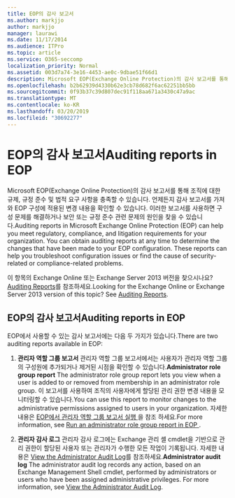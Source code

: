 ```yaml
---
title: EOP의 감사 보고서
ms.author: markjjo
author: markjjo
manager: laurawi
ms.date: 11/17/2014
ms.audience: ITPro
ms.topic: article
ms.service: O365-seccomp
localization_priority: Normal
ms.assetid: 003d7a74-3e16-4453-ae0c-9dbae51f66d1
description: Microsoft EOP(Exchange Online Protection)의 감사 보고서를 통해 조직에 대한 규제, 규정 준수 및 법적 요구 사항을 충족할 수 있습니다. 언제든지 감사 보고서를 가져와 EOP 구성에 적용된 변경 내용을 확인할 수 있습니다. 이러한 보고서를 사용하면 구성 문제를 해결하거나 보안 또는 규정 준수 관련 문제의 원인을 찾을 수 있습니다.
ms.openlocfilehash: b2b62939d4330b62e3cb78d682f6ac62251bb5bb
ms.sourcegitcommit: 0f93b37c39d807dec91f118aa671a3430c47a9ac
ms.translationtype: MT
ms.contentlocale: ko-KR
ms.lasthandoff: 03/20/2019
ms.locfileid: "30692277"
---
```

# <a name="auditing-reports-in-eop"></a><span data-ttu-id="20100-105">EOP의 감사 보고서</span><span class="sxs-lookup"><span data-stu-id="20100-105">Auditing reports in EOP</span></span>

<span data-ttu-id="20100-p102">Microsoft EOP(Exchange Online Protection)의 감사 보고서를 통해 조직에 대한 규제, 규정 준수 및 법적 요구 사항을 충족할 수 있습니다. 언제든지 감사 보고서를 가져와 EOP 구성에 적용된 변경 내용을 확인할 수 있습니다. 이러한 보고서를 사용하면 구성 문제를 해결하거나 보안 또는 규정 준수 관련 문제의 원인을 찾을 수 있습니다.</span><span class="sxs-lookup"><span data-stu-id="20100-p102">Auditing reports in Microsoft Exchange Online Protection (EOP) can help you meet regulatory, compliance, and litigation requirements for your organization. You can obtain auditing reports at any time to determine the changes that have been made to your EOP configuration. These reports can help you troubleshoot configuration issues or find the cause of security-related or compliance-related problems.</span></span>
  
<span data-ttu-id="20100-p103">이 항목의 Exchange Online 또는 Exchange Server 2013 버전을 찾으시나요? [Auditing Reports](http://technet.microsoft.com/library/2b3e1529-1677-4564-be0b-ce22757ddc0d.aspx)를 참조하세요.</span><span class="sxs-lookup"><span data-stu-id="20100-p103">Looking for the Exchange Online or Exchange Server 2013 version of this topic? See [Auditing Reports](http://technet.microsoft.com/library/2b3e1529-1677-4564-be0b-ce22757ddc0d.aspx).</span></span>
  
## <a name="auditing-reports-in-eop"></a><span data-ttu-id="20100-111">EOP의 감사 보고서</span><span class="sxs-lookup"><span data-stu-id="20100-111">Auditing reports in EOP</span></span>

<span data-ttu-id="20100-112">EOP에서 사용할 수 있는 감사 보고서에는 다음 두 가지가 있습니다.</span><span class="sxs-lookup"><span data-stu-id="20100-112">There are two auditing reports available in EOP:</span></span>
  
1. <span data-ttu-id="20100-113">**관리자 역할 그룹 보고서** 관리자 역할 그룹 보고서에서는 사용자가 관리자 역할 그룹의 구성원에 추가되거나 제거된 시점을 확인할 수 있습니다.</span><span class="sxs-lookup"><span data-stu-id="20100-113">**Administrator role group report** The administrator role group report lets you view when a user is added to or removed from membership in an administrator role group.</span></span> <span data-ttu-id="20100-114">이 보고서를 사용하여 조직의 사용자에게 할당된 관리 권한 변경 내용을 모니터링할 수 있습니다.</span><span class="sxs-lookup"><span data-stu-id="20100-114">You can use this report to monitor changes to the administrative permissions assigned to users in your organization.</span></span> <span data-ttu-id="20100-115">자세한 내용은 [EOP에서 관리자 역할 그룹 보고서 실행 ](run-an-administrator-role-group-report-in-eop-eop.md)을 참조 하세요.</span><span class="sxs-lookup"><span data-stu-id="20100-115">For more information, see [Run an administrator role group report in EOP ](run-an-administrator-role-group-report-in-eop-eop.md).</span></span>
    
2. <span data-ttu-id="20100-p105">**관리자 감사 로그** 관리자 감사 로그에는 Exchange 관리 셸 cmdlet을 기반으로 관리 권한이 할당된 사용자 또는 관리자가 수행한 모든 작업이 기록됩니다. 자세한 내용은 [View the Administrator Audit Log](http://technet.microsoft.com/library/5c62072a-556d-4fea-9973-d668c6b9fd57.aspx)를 참조하세요.</span><span class="sxs-lookup"><span data-stu-id="20100-p105">**Administrator audit log** The administrator audit log records any action, based on an Exchange Management Shell cmdlet, performed by administrators or users who have been assigned administrative privileges. For more information, see [View the Administrator Audit Log](http://technet.microsoft.com/library/5c62072a-556d-4fea-9973-d668c6b9fd57.aspx).</span></span>
    


